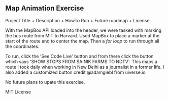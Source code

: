 ## Map Animation Exercise
Project Title + Description + HowTo Run + Future roadmap + License

With the MapBox API loaded into the header, we were tasked with marking the bus route from MIT to Harvard. Used MapBox to place a marker at the start of the route and to center the map. Then a *for loop* to run through all the coordinates.

To run, click the 'See Code Live' button and from there click the button which says 'SHOW STOPS FROM SAINIK FARMS TO NDTV'. This maps a route I took daily when working in New Delhi as a journalist in a former life. I also added a customized button credit @adamgiebl from uiverse.io

No future plans to upate this exercise.

MIT License